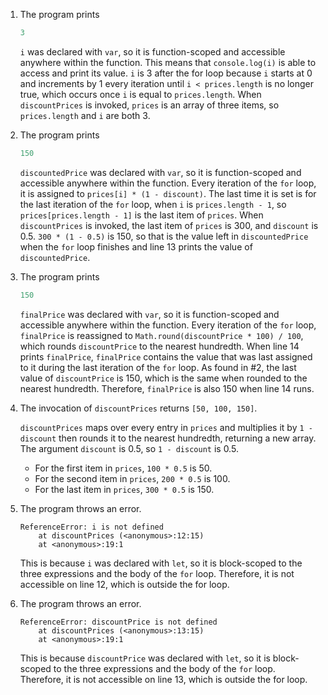 1. The program prints

   ```js
   3
   ```

   `i` was declared with `var`, so it is function-scoped and accessible anywhere within the function. This means that `console.log(i)` is able to access and print its value. `i` is 3 after the for loop because `i` starts at 0 and increments by 1 every iteration until `i < prices.length` is no longer true, which occurs once `i` is equal to `prices.length`. When `discountPrices` is invoked, `prices` is an array of three items, so `prices.length` and `i` are both 3.

2. The program prints

   ```js
   150
   ```

   `discountedPrice` was declared with `var`, so it is function-scoped and accessible anywhere within the function. Every iteration of the `for` loop, it is assigned to `prices[i] * (1 - discount)`. The last time it is set is for the last iteration of the `for` loop, when `i` is `prices.length - 1`, so `prices[prices.length - 1]` is the last item of `prices`. When `discountPrices` is invoked, the last item of `prices` is 300, and `discount` is 0.5. `300 * (1 - 0.5)` is 150, so that is the value left in `discountedPrice` when the `for` loop finishes and line 13 prints the value of `discountedPrice`.

3. The program prints

   ```js
   150
   ```

   `finalPrice` was declared with `var`, so it is function-scoped and accessible anywhere within the function. Every iteration of the `for` loop, `finalPrice` is reassigned to `Math.round(discountPrice * 100) / 100`, which rounds `discountPrice` to the nearest hundredth. When line 14 prints `finalPrice`, `finalPrice` contains the value that was last assigned to it during the last iteration of the `for` loop. As found in #2, the last value of `discountPrice` is 150, which is the same when rounded to the nearest hundredth. Therefore, `finalPrice` is also 150 when line 14 runs.

4. The invocation of `discountPrices` returns `[50, 100, 150]`.

   `discountPrices` maps over every entry in `prices` and multiplies it by `1 - discount` then rounds it to the nearest hundredth, returning a new array. The argument `discount` is 0.5, so `1 - discount` is 0.5.

   - For the first item in `prices`, `100 * 0.5` is 50.
   - For the second item in `prices`, `200 * 0.5` is 100.
   - For the last item in `prices`, `300 * 0.5` is 150.

5. The program throws an error.

   ```
   ReferenceError: i is not defined
       at discountPrices (<anonymous>:12:15)
       at <anonymous>:19:1
   ```

   This is because `i` was declared with `let`, so it is block-scoped to the three expressions and the body of the `for` loop. Therefore, it is not accessible on line 12, which is outside the for loop.

6. The program throws an error.

   ```
   ReferenceError: discountPrice is not defined
       at discountPrices (<anonymous>:13:15)
       at <anonymous>:19:1
   ```

   This is because `discountPrice` was declared with `let`, so it is block-scoped to the three expressions and the body of the `for` loop. Therefore, it is not accessible on line 13, which is outside the for loop.
